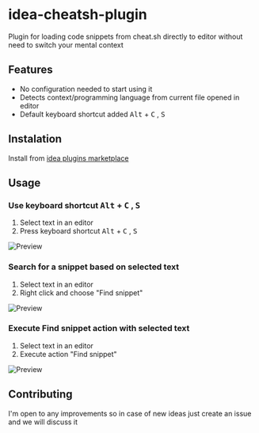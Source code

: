 # idea-cheatsh-plugin
Plugin for loading code snippets from cheat.sh directly to editor without need to switch your mental context

## Features
* No configuration needed to start using it
* Detects context/programming language from current file opened in editor
* Default keyboard shortcut added <kbd>Alt</kbd> + <kbd>C</kbd> , <kbd>S</kbd>

## Instalation 

Install from [idea plugins marketplace](https://plugins.jetbrains.com/plugin/11942-cheat-sh-code-snippets) 

## Usage


### Use keyboard shortcut <kbd>Alt</kbd> + <kbd>C</kbd> , <kbd>S</kbd>

1. Select text in an editor
2. Press keyboard shortcut <kbd>Alt</kbd> + <kbd>C</kbd> , <kbd>S</kbd>

![Preview](https://raw.githubusercontent.com/szymonprz/idea-cheatsh-plugin/master/contrib/useKeyboardShortcut.gif)


### Search for a snippet based on selected text

1. Select text in an editor
2. Right click and choose "Find snippet"

![Preview](https://raw.githubusercontent.com/szymonprz/idea-cheatsh-plugin/master/contrib/rightClickAndFindSnippet.gif)

### Execute Find snippet action with selected text

1. Select text in an editor
2. Execute action "Find snippet"

![Preview](https://raw.githubusercontent.com/szymonprz/idea-cheatsh-plugin/master/contrib/executeAction.gif)

## Contributing

I'm open to any improvements so in case of new ideas just create an issue and we will discuss it